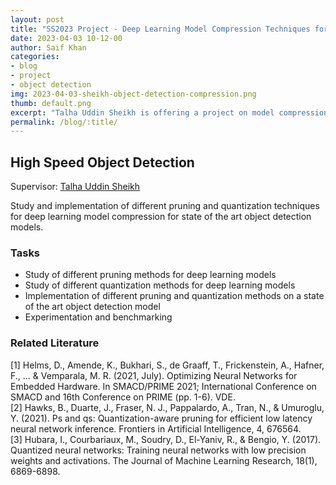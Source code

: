 ```yaml
---
layout: post
title: "SS2023 Project - Deep Learning Model Compression Techniques for High Speed Object Detection"
date: 2023-04-03 10-12-00
author: Saif Khan
categories:
- blog
- project
- object detection
img: 2023-04-03-sheikh-object-detection-compression.png
thumb: default.png
excerpt: "Talha Uddin Sheikh is offering a project on model compression techniques for high speed object detection in Summer Semester 2023."
permalink: /blog/:title/
---
```


## High Speed Object Detection

Supervisor: [Talha Uddin Sheikh](mailto:talha_uddin.sheikh@dfki.de)

Study and implementation of different pruning and quantization techniques for deep learning model compression for state of the art object detection models.

### Tasks
- Study of different pruning methods for deep learning models
- Study of different quantization methods for deep learning models
- Implementation of different pruning and quantization methods on a state of the art object detection model
- Experimentation and benchmarking

### Related Literature
[1] Helms, D., Amende, K., Bukhari, S., de Graaff, T., Frickenstein, A., Hafner, F., ... & Vemparala, M. R. (2021, July). Optimizing Neural Networks for Embedded Hardware. In SMACD/PRIME 2021; International Conference on SMACD and 16th Conference on PRIME (pp. 1-6). VDE. <br>
[2] Hawks, B., Duarte, J., Fraser, N. J., Pappalardo, A., Tran, N., & Umuroglu, Y. (2021). Ps and qs: Quantization-aware pruning for efficient low latency neural network inference. Frontiers in Artificial Intelligence, 4, 676564. <br>
[3] Hubara, I., Courbariaux, M., Soudry, D., El-Yaniv, R., & Bengio, Y. (2017). Quantized neural networks: Training neural networks with low precision weights and activations. The Journal of Machine Learning Research, 18(1), 6869-6898.